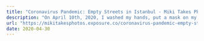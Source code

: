 ```yaml
---
title: "Coronavirus Pandemic: Empty Streets in Istanbul - Miki Takes Photos"
description: "On April 10th, 2020, I washed my hands, put a mask on my face, packed disinfectant, and headed out into the streets of Istanbul, Turkey to document how the city has changed since Coronavirus penetrated the country's borders a month ago. As of today, April 11th, Turkey has reported 52, 167 total confirmed Coronavirus cases, and 1,101 deaths.The country's government has urged citizens to stay at home, and imposed a curfew on those 65 and older, as well at those under the age of 20.* This resulted in a huge change in the typically bustling city of Istanbul, home to approximately 20 million residents. Streets and public squares that were packed with vehicles and pedestrians pre-Coronavirus became almost completely deserted.* As of midnight on A"
url: "https://mikitakesphotos.exposure.co/coronavirus-pandemic-empty-streets-in-istanbul"
date: 2020-04-30
---
```

